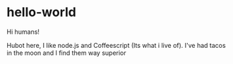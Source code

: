 # hello-world

Hi humans!

Hubot here, I like node.js and Coffeescript (Its what i live of).
I've had tacos in the moon and I find them way superior
